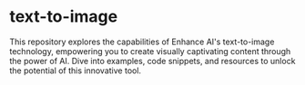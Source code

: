 # text-to-image
This repository explores the capabilities of Enhance AI's text-to-image technology, empowering you to create visually captivating content through the power of AI. Dive into examples, code snippets, and resources to unlock the potential of this innovative tool.
